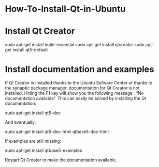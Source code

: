 # How-To-Install-Qt-in-Ubuntu

# Install Qt Creator
sudo apt-get install build-essential
sudo apt-get install qtcreator
sudo apt-get install qt5-default

# Install documentation and examples

If Qt Creator is installed thanks to the Ubuntu Sofware Center or thanks to the synaptic package manager, documentation for Qt Creator is not installed. Hitting the F1 key will show you the following message : “No documentation available”. This can easily be solved by installing the Qt documentation:

sudo apt-get install qt5-doc

And eventually:

sudo apt-get install qt5-doc-html qtbase5-doc-html

If examples are still missing:

sudo apt-get install qtbase5-examples

Restart Qt Creator to make the documentation available.
